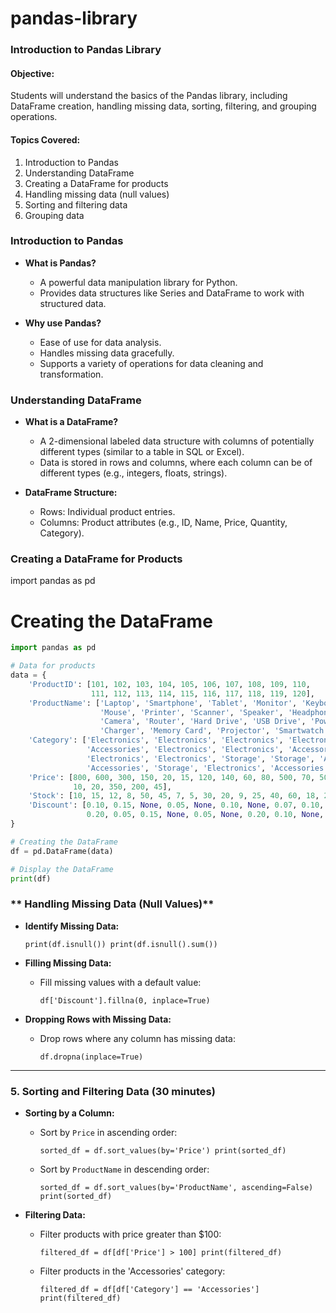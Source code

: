 # pandas-library
### Introduction to Pandas Library

#### **Objective:**

Students will understand the basics of the Pandas library, including DataFrame creation, handling missing data, sorting, filtering, and grouping operations.

#### **Topics Covered:**

1.  Introduction to Pandas
2.  Understanding DataFrame
3.  Creating a DataFrame for products
4.  Handling missing data (null values)
5.  Sorting and filtering data
6.  Grouping data

### **Introduction to Pandas**

-   **What is Pandas?**

    -   A powerful data manipulation library for Python.
    -   Provides data structures like Series and DataFrame to work with structured data.
-   **Why use Pandas?**

    -   Ease of use for data analysis.
    -   Handles missing data gracefully.
    -   Supports a variety of operations for data cleaning and transformation.

### **Understanding DataFrame**

-   **What is a DataFrame?**

    -   A 2-dimensional labeled data structure with columns of potentially different types (similar to a table in SQL or Excel).
    -   Data is stored in rows and columns, where each column can be of different types (e.g., integers, floats, strings).

-   **DataFrame Structure:**

    -   Rows: Individual product entries.
    -   Columns: Product attributes (e.g., ID, Name, Price, Quantity, Category).

### **Creating a DataFrame for Products**

import pandas as pd

# Creating the DataFrame

```python
import pandas as pd

# Data for products
data = {
    'ProductID': [101, 102, 103, 104, 105, 106, 107, 108, 109, 110, 
                  111, 112, 113, 114, 115, 116, 117, 118, 119, 120],
    'ProductName': ['Laptop', 'Smartphone', 'Tablet', 'Monitor', 'Keyboard', 
                    'Mouse', 'Printer', 'Scanner', 'Speaker', 'Headphones',
                    'Camera', 'Router', 'Hard Drive', 'USB Drive', 'Power Bank',
                    'Charger', 'Memory Card', 'Projector', 'Smartwatch', 'Webcam'],
    'Category': ['Electronics', 'Electronics', 'Electronics', 'Electronics', 'Accessories', 
                 'Accessories', 'Electronics', 'Electronics', 'Accessories', 'Accessories',
                 'Electronics', 'Electronics', 'Storage', 'Storage', 'Accessories',
                 'Accessories', 'Storage', 'Electronics', 'Accessories', 'Electronics'],
    'Price': [800, 600, 300, 150, 20, 15, 120, 140, 60, 80, 500, 70, 50, 15, 25, 
              10, 20, 350, 200, 45],
    'Stock': [10, 15, 12, 8, 50, 45, 7, 5, 30, 20, 9, 25, 40, 60, 18, 22, 33, 4, 10, 28],
    'Discount': [0.10, 0.15, None, 0.05, None, 0.10, None, 0.07, 0.10, None,
                 0.20, 0.05, 0.15, None, 0.05, None, 0.20, 0.10, None, 0.05]
}

# Creating the DataFrame
df = pd.DataFrame(data)

# Display the DataFrame
print(df)
```
### ** Handling Missing Data (Null Values)**

-   **Identify Missing Data:**
  
    `print(df.isnull())
    print(df.isnull().sum())`

-   **Filling Missing Data:**

    -   Fill missing values with a default value:

        `df['Discount'].fillna(0, inplace=True)`

-   **Dropping Rows with Missing Data:**

    -   Drop rows where any column has missing data:

        `df.dropna(inplace=True)`

* * * * *

### **5\. Sorting and Filtering Data (30 minutes)**

-   **Sorting by a Column:**

    -   Sort by `Price` in ascending order:

        `sorted_df = df.sort_values(by='Price')
        print(sorted_df)`

    -   Sort by `ProductName` in descending order:

        `sorted_df = df.sort_values(by='ProductName', ascending=False)
        print(sorted_df)`

-   **Filtering Data:**

    -   Filter products with price greater than $100:

        `filtered_df = df[df['Price'] > 100]
        print(filtered_df)`

    -   Filter products in the 'Accessories' category:

        `filtered_df = df[df['Category'] == 'Accessories']
        print(filtered_df)`

